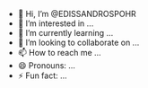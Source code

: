 - 👋 Hi, I’m @EDISSANDROSPOHR
- 👀 I’m interested in ...
- 🌱 I’m currently learning ...
- 💞️ I’m looking to collaborate on ...
- 📫 How to reach me ...
- 😄 Pronouns: ...
- ⚡ Fun fact: ...

<!---
EDISSANDROSPOHR/EDISSANDROSPOHR is a ✨ special ✨ repository because its `README.md` (this file) appears on your GitHub profile.
You can click the Preview link to take a look at your changes.
--->
